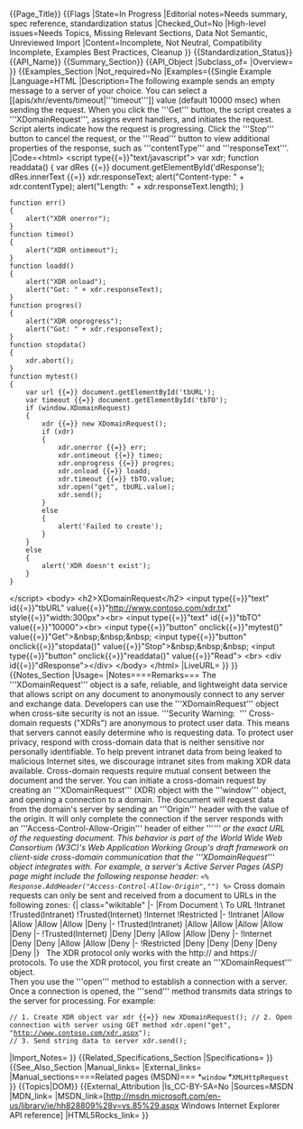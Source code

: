 {{Page_Title}}
{{Flags
|State=In Progress
|Editorial notes=Needs summary, spec reference, standardization status
|Checked_Out=No
|High-level issues=Needs Topics, Missing Relevant Sections, Data Not Semantic, Unreviewed Import
|Content=Incomplete, Not Neutral, Compatibility Incomplete, Examples Best Practices, Cleanup
}}
{{Standardization_Status}}
{{API_Name}}
{{Summary_Section}}
{{API_Object
|Subclass_of=
|Overview=
}}
{{Examples_Section
|Not_required=No
|Examples={{Single Example
|Language=HTML
|Description=The following example sends an empty message to a server of your choice. You can select a [[apis/xhr/events/timeout|'''timeout''']] value (default 10000 msec) when sending the request. When you click the '''Get''' button, the script creates a '''XDomainRequest''', assigns event handlers, and initiates the request. Script alerts indicate how the request is progressing. Click the '''Stop''' button to cancel the request, or the '''Read''' button to view additional properties of the response, such as '''contentType''' and '''responseText'''.
|Code=&lt;html&gt;
&lt;script type{{=}}"text/javascript"&gt;
    var xdr;
    function readdata()
    {
        var dRes {{=}} document.getElementById('dResponse');
        dRes.innerText {{=}} xdr.responseText;
        alert("Content-type: " + xdr.contentType);
        alert("Length: " + xdr.responseText.length);
    }
    
    function err()
    {
        alert("XDR onerror");
    }
    function timeo()
    {
        alert("XDR ontimeout");
    }
    function loadd()
    {
        alert("XDR onload");
        alert("Got: " + xdr.responseText);
    }
    function progres()
    {
        alert("XDR onprogress");
        alert("Got: " + xdr.responseText);
    }
    function stopdata()
    {
        xdr.abort();
    }
    function mytest()
    {
        var url {{=}} document.getElementById('tbURL');
        var timeout {{=}} document.getElementById('tbTO');
        if (window.XDomainRequest)
        {
            xdr {{=}} new XDomainRequest();
            if (xdr)
            {
                xdr.onerror {{=}} err;
                xdr.ontimeout {{=}} timeo;
                xdr.onprogress {{=}} progres;
                xdr.onload {{=}} loadd;
                xdr.timeout {{=}} tbTO.value;
                xdr.open("get", tbURL.value);
                xdr.send();
            }
            else
            {
                alert('Failed to create');
            }
        }
        else
        {
            alert('XDR doesn't exist');
        }
    }
&lt;/script&gt;
&lt;body&gt;
    &lt;h2&gt;XDomainRequest&lt;/h2&gt;
    &lt;input type{{=}}"text" id{{=}}"tbURL" value{{=}}"http://www.contoso.com/xdr.txt" style{{=}}"width:300px"&gt;&lt;br&gt;
    &lt;input type{{=}}"text" id{{=}}"tbTO" value{{=}}"10000"&gt;&lt;br&gt;
    &lt;input type{{=}}"button" onclick{{=}}"mytest()" value{{=}}"Get"&gt;&amp;nbsp;&amp;nbsp;&amp;nbsp;
    &lt;input type{{=}}"button" onclick{{=}}"stopdata()" value{{=}}"Stop"&gt;&amp;nbsp;&amp;nbsp;&amp;nbsp;
    &lt;input type{{=}}"button" onclick{{=}}"readdata()" value{{=}}"Read"&gt;
    &lt;br&gt;
    &lt;div id{{=}}"dResponse"&gt;&lt;/div&gt;
&lt;/body&gt;
&lt;/html&gt;
|LiveURL=
}}
}}
{{Notes_Section
|Usage=
|Notes====Remarks===
The '''XDomainRequest''' object is a safe, reliable, and lightweight data service that allows script on any document to anonymously connect to any server and exchange data. Developers can use the '''XDomainRequest''' object when cross-site security is not an issue.
'''Security Warning:  '''
Cross-domain requests ("XDRs") are anonymous to protect user data. This means that servers cannot easily determine who is requesting data. To protect user privacy, respond with cross-domain data that is neither sensitive nor personally identifiable. To help prevent intranet data from being leaked to malicious Internet sites, we discourage intranet sites from making XDR data available.
Cross-domain requests require mutual consent between the document and the server. You can initiate a cross-domain request by creating an '''XDomainRequest''' (XDR) object with the '''window''' object,	and opening a connection to a  domain.
The document will request data from the domain's server by sending an '''Origin''' header with the value of the origin. It will only complete the connection if the server responds with an '''Access-Control-Allow-Origin''' header of either '''*''' or the exact URL of the requesting document. This behavior is part of the World Wide Web Consortium (W3C)'s Web Application Working Group's draft framework on client-side cross-domain communication that the '''XDomainRequest''' object integrates with.
For example, a server's Active Server Pages (ASP) page might include the following response header:
 <code>&lt;% Response.AddHeader("Access-Control-Allow-Origin","*") %&gt;</code>
Cross domain requests can only be sent and received from a document to URLs in the following  zones:
{| class="wikitable"
|-
|From Document \ To URL
!Intranet
!Trusted(Intranet)
!Trusted(Internet)
!Internet
!Restricted
|-
!Intranet
|Allow
|Allow
|Allow
|Allow
|Deny
|-
!Trusted(Intranet)
|Allow
|Allow
|Allow
|Allow
|Deny
|-
!Trusted(Internet)
|Deny
|Deny
|Allow
|Allow
|Deny
|-
!Internet
|Deny
|Deny
|Allow
|Allow
|Deny
|-
!Restricted
|Deny
|Deny
|Deny
|Deny
|Deny
|}
 
The XDR protocol only works with the http:// and https:// protocols.
To use the XDR protocol, you first create an '''XDomainRequest''' object.  
Then you use the '''open''' method to establish a connection with a server. 
Once a connection is opened, the '''send''' method transmits data strings to the server for processing. For example:
 <code>  
 // 1. Create XDR object 
 var xdr {{=}} new XDomainRequest(); 
 // 2. Open connection with server using GET method
 xdr.open("get", "http://www.contoso.com/xdr.aspx");
 // 3. Send string data to server
 xdr.send();     
                 </code>
|Import_Notes=
}}
{{Related_Specifications_Section
|Specifications=
}}
{{See_Also_Section
|Manual_links=
|External_links=
|Manual_sections====Related pages (MSDN)===
*<code>window</code>
*<code>XMLHttpRequest</code>
}}
{{Topics|DOM}}
{{External_Attribution
|Is_CC-BY-SA=No
|Sources=MSDN
|MDN_link=
|MSDN_link=[http://msdn.microsoft.com/en-us/library/ie/hh828809%28v=vs.85%29.aspx Windows Internet Explorer API reference]
|HTML5Rocks_link=
}}